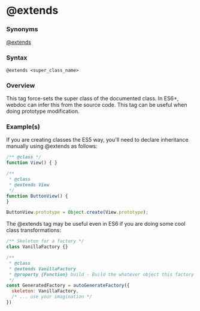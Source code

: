 # @extends

### Synonyms

[@extends](./extends.html)

### Syntax

`@extends <super_class_name>`

### Overview

This tag force-sets the super class of the documented class. In ES6+, webdoc can infer this from the source code. This tag can be useful when doing prototype modification.

### Example(s)

If you are creating classes the ES5 way, you'll need to declare inheritance manually using @extends as follows:

```js
/** @class */
function View() { }

/**
 * @class
 * @extends View
 */
function ButtonView() {
}

ButtonView.prototype = Object.create(View.prototype);
```

The @extends tag may be useful even in ES6 if you are doing some cool class transformations:

```js
/** Skeleton for a factory */
class VanillaFactory {}

/**
 * @class
 * @extends VanillaFactory
 * @property {Function} build - Build the whatever object this factory creates.
 */
const GeneratedFactory = autoGenerateFactory({
  skeleton: VanillaFactory,
  /* ... use your imagination */
})
```
